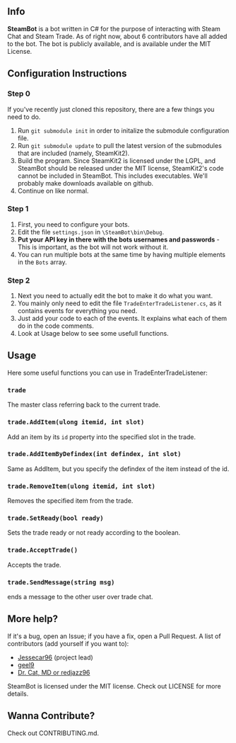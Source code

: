 ## Info ##

**SteamBot** is a bot written in C# for the purpose of interacting with Steam Chat and Steam Trade.  As of right now, about 6 contributors have all added to the bot.  The bot is publicly available, and is available under the MIT License.

## Configuration Instructions ##

### Step 0 ###
If you've recently just cloned this repository, there are a few things you need to do.

1. Run `git submodule init` in order to initalize the submodule configuration file.
2. Run `git submodule update` to pull the latest version of the submodules that are included (namely, SteamKit2).
3. Build the program.  Since SteamKit2 is licensed under the LGPL, and SteamBot should be released under the MIT license, SteamKit2's code cannot be included in SteamBot.  This includes executables.  We'll probably make downloads available on github.
4. Continue on like normal.

### Step 1 ###
1. First, you need to configure your bots.
2. Edit the file `settings.json` in `\SteamBot\bin\Debug`.
3. **Put your API key in there with the bots usernames and passwords** - This is important, as the bot will not work without it.
4. You can run multiple bots at the same time by having multiple elements in the `Bots` array.

### Step 2 ###
1. Next you need to actually edit the bot to make it do what you want.
2. You mainly only need to edit the file `TradeEnterTradeListener.cs`, as it contains events for everything you need.
3. Just add your code to each of the events.  It explains what each of them do in the code comments.
4. Look at Usage below to see some usefull functions.

## Usage ##
Here some useful functions you can use in TradeEnterTradeListener:
### `trade` ###
The master class referring back to the current trade.
### `trade.AddItem(ulong itemid, int slot)` ###
Add an item by its `id` property into the specified slot in the trade.
### `trade.AddItemByDefindex(int defindex, int slot)` ###
Same as AddItem, but you specify the defindex of the item instead of the id.
### `trade.RemoveItem(ulong itemid, int slot)` ###
Removes the specified item from the trade.
### `trade.SetReady(bool ready)` ###
Sets the trade ready or not ready according to the boolean.
### `trade.AcceptTrade()` ###
Accepts the trade.
### `trade.SendMessage(string msg)` ###
ends a message to the other user over trade chat.

## More help? ##
If it's a bug, open an Issue; if you have a fix, open a Pull Request.  A list of contributors (add yourself if you want to):
- [Jessecar96](http://steamcommunity.com/id/jessecar) (project lead)
- [geel9](http://steamcommunity.com/id/geel9)
- [Dr. Cat, MD or redjazz96](http://steamcommunity.com/id/redjazz96)

SteamBot is licensed under the MIT license.  Check out LICENSE for more details.

## Wanna Contribute? ##
Check out CONTRIBUTING.md.

